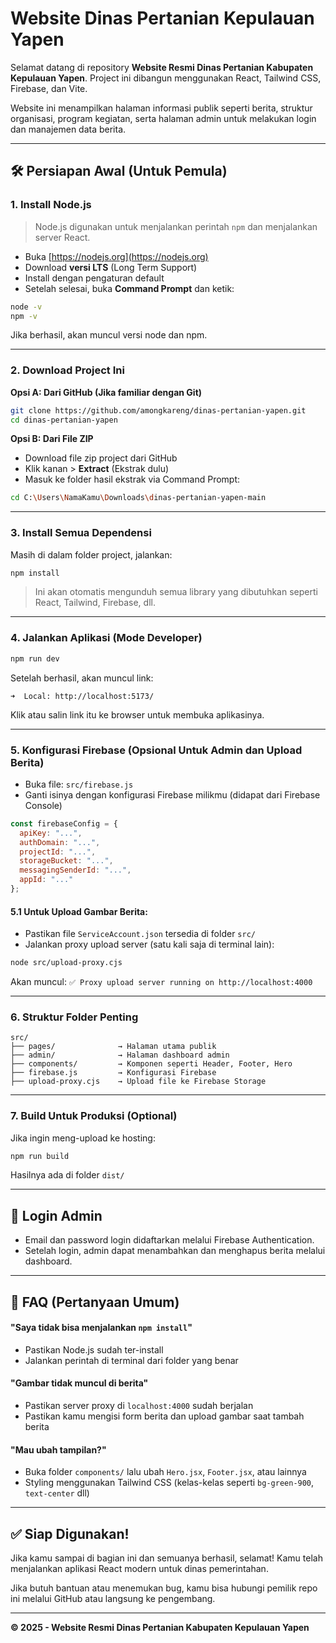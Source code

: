 # Website Dinas Pertanian Kepulauan Yapen

Selamat datang di repository **Website Resmi Dinas Pertanian Kabupaten Kepulauan Yapen**. Project ini dibangun menggunakan React, Tailwind CSS, Firebase, dan Vite.

Website ini menampilkan halaman informasi publik seperti berita, struktur organisasi, program kegiatan, serta halaman admin untuk melakukan login dan manajemen data berita.

---

## 🛠️ Persiapan Awal (Untuk Pemula)

### 1. Install Node.js

> Node.js digunakan untuk menjalankan perintah `npm` dan menjalankan server React.

* Buka [https://nodejs.org](https://nodejs.org)
* Download **versi LTS** (Long Term Support)
* Install dengan pengaturan default
* Setelah selesai, buka **Command Prompt** dan ketik:

```bash
node -v
npm -v
```

Jika berhasil, akan muncul versi node dan npm.

---

### 2. Download Project Ini

**Opsi A: Dari GitHub (Jika familiar dengan Git)**

```bash
git clone https://github.com/amongkareng/dinas-pertanian-yapen.git
cd dinas-pertanian-yapen
```

**Opsi B: Dari File ZIP**

* Download file zip project dari GitHub
* Klik kanan > **Extract** (Ekstrak dulu)
* Masuk ke folder hasil ekstrak via Command Prompt:

```bash
cd C:\Users\NamaKamu\Downloads\dinas-pertanian-yapen-main
```

---

### 3. Install Semua Dependensi

Masih di dalam folder project, jalankan:

```bash
npm install
```

> Ini akan otomatis mengunduh semua library yang dibutuhkan seperti React, Tailwind, Firebase, dll.

---

### 4. Jalankan Aplikasi (Mode Developer)

```bash
npm run dev
```

Setelah berhasil, akan muncul link:

```
➜  Local: http://localhost:5173/
```

Klik atau salin link itu ke browser untuk membuka aplikasinya.

---

### 5. Konfigurasi Firebase (Opsional Untuk Admin dan Upload Berita)

* Buka file: `src/firebase.js`
* Ganti isinya dengan konfigurasi Firebase milikmu (didapat dari Firebase Console)

```js
const firebaseConfig = {
  apiKey: "...",
  authDomain: "...",
  projectId: "...",
  storageBucket: "...",
  messagingSenderId: "...",
  appId: "..."
};
```

#### 5.1 Untuk Upload Gambar Berita:

* Pastikan file `ServiceAccount.json` tersedia di folder `src/`
* Jalankan proxy upload server (satu kali saja di terminal lain):

```bash
node src/upload-proxy.cjs
```

Akan muncul: `✅ Proxy upload server running on http://localhost:4000`

---

### 6. Struktur Folder Penting

```
src/
├── pages/              → Halaman utama publik
├── admin/              → Halaman dashboard admin
├── components/         → Komponen seperti Header, Footer, Hero
├── firebase.js         → Konfigurasi Firebase
├── upload-proxy.cjs    → Upload file ke Firebase Storage
```

---

### 7. Build Untuk Produksi (Optional)

Jika ingin meng-upload ke hosting:

```bash
npm run build
```

Hasilnya ada di folder `dist/`

---

## 🔐 Login Admin

* Email dan password login didaftarkan melalui Firebase Authentication.
* Setelah login, admin dapat menambahkan dan menghapus berita melalui dashboard.

---

## 🧠 FAQ (Pertanyaan Umum)

#### "Saya tidak bisa menjalankan `npm install`"

* Pastikan Node.js sudah ter-install
* Jalankan perintah di terminal dari folder yang benar

#### "Gambar tidak muncul di berita"

* Pastikan server proxy di `localhost:4000` sudah berjalan
* Pastikan kamu mengisi form berita dan upload gambar saat tambah berita

#### "Mau ubah tampilan?"

* Buka folder `components/` lalu ubah `Hero.jsx`, `Footer.jsx`, atau lainnya
* Styling menggunakan Tailwind CSS (kelas-kelas seperti `bg-green-900`, `text-center` dll)

---

## ✅ Siap Digunakan!

Jika kamu sampai di bagian ini dan semuanya berhasil, selamat! Kamu telah menjalankan aplikasi React modern untuk dinas pemerintahan.

Jika butuh bantuan atau menemukan bug, kamu bisa hubungi pemilik repo ini melalui GitHub atau langsung ke pengembang.

---

**© 2025 - Website Resmi Dinas Pertanian Kabupaten Kepulauan Yapen**
